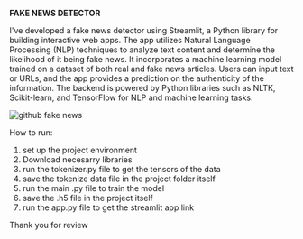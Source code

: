 **FAKE NEWS DETECTOR**

I've developed a fake news detector using Streamlit, a Python library for building interactive web apps. The app utilizes Natural Language Processing (NLP) techniques to analyze text content and determine the likelihood of it being fake news. It incorporates a machine learning model trained on a dataset of both real and fake news articles. Users can input text or URLs, and the app provides a prediction on the authenticity of the information. The backend is powered by Python libraries such as NLTK, Scikit-learn, and TensorFlow for NLP and machine learning tasks.

![github fake news](https://github.com/himanshugupta11002/Fake_news_detection_LSTM/assets/72141497/8d595230-db3a-4dbe-9038-21f4462a31eb)

How to run:
1. set up the project environment
2. Download necesarry libraries
3. run the tokenizer.py file to get the tensors of the data
4. save the tokenize data file in the project folder itself
5. run the main .py file to train the model
6. save the .h5 file in the project itself
7. run the app.py file to get the streamlit app link

   
Thank you for review 
